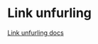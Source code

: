# Link unfurling

[Link unfurling docs](https://docs.microsoft.com/en-us/microsoftteams/platform/messaging-extensions/how-to/link-unfurling?tabs=javascript)
